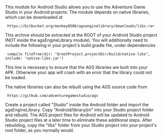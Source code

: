 This module for Android Studio allows you to use the Adventure Game Studio
in your Android projects. The module depends on native libraries, which
can be downloaded at

     https://bitbucket.org/monkey0506/agsenginelibrary/downloads/libs.rar

This archive should be extracted at the ROOT of your Android Studio
project (NOT inside the agsEngineLibrary module). You will additionally
need to include the following in your project's build.gradle file, under
dependencies

     compile fileTree(dir: "$rootProject.projectDir/build/native-libs", include: 'native-libs.jar')

This line is necessary to ensure that the AGS libraries are built into
your APK. Otherwise your app will crash with an error that the library
could not be loaded.



The native libraries can also be rebuilt using the AGS source code from

     https://github.com/adventuregamestudio/ags

Create a project called "Studio" inside the Android folder and import
the agsEngineLibrary. Copy "Android/library/jni" into your Studio project
folder and rebuild. The AGS project files for Android will be updated
to Android Studio project files at a later time to eliminate these
additional steps. After rebuilding, copy the "libs" folder from your
Studio project into your project's root folder, as you normally would.